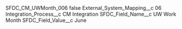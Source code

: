 <?xml version="1.0" encoding="UTF-8"?>
<CustomMetadata xmlns="http://soap.sforce.com/2006/04/metadata" xmlns:xsi="http://www.w3.org/2001/XMLSchema-instance" xmlns:xsd="http://www.w3.org/2001/XMLSchema">
    <label>SFDC_CM_UWMonth_006</label>
    <protected>false</protected>
    <values>
        <field>External_System_Mapping__c</field>
        <value xsi:type="xsd:string">06</value>
    </values>
    <values>
        <field>Integration_Process__c</field>
        <value xsi:type="xsd:string">CM Integration</value>
    </values>
    <values>
        <field>SFDC_Field_Name__c</field>
        <value xsi:type="xsd:string">UW Work Month</value>
    </values>
    <values>
        <field>SFDC_Field_Value__c</field>
        <value xsi:type="xsd:string">June</value>
    </values>
</CustomMetadata>
